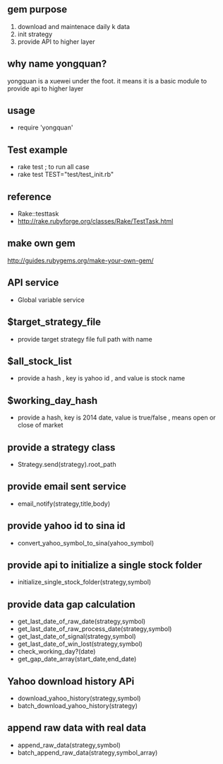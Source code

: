 ## gem purpose
1. download and maintenace daily k data
2. init strategy
3. provide API to higher layer

## why name yongquan?

yongquan is a xuewei under the foot.
it means it is a basic module to provide api to higher layer

## usage
* require 'yongquan'


## Test example
* rake test ; to run all case
* rake test  TEST="test/test_init.rb"

## reference
* Rake::testtask
* http://rake.rubyforge.org/classes/Rake/TestTask.html

## make own gem
http://guides.rubygems.org/make-your-own-gem/


## API service
* Global variable service
## $target_strategy_file 
*  provide target strategy file full path with name
## $all_stock_list
* provide a hash , key is yahoo id , and value is  stock name
## $working_day_hash
* provide a hash, key is 2014 date, value is true/false , means open or close of market
## provide a strategy class 
* Strategy.send(strategy).root_path

## provide email sent service
* email_notify(strategy,title,body)

## provide yahoo id to sina id
* convert_yahoo_symbol_to_sina(yahoo_symbol)

## provide api to initialize a single stock folder
* initialize_single_stock_folder(strategy,symbol)

## provide data gap calculation
 * get_last_date_of_raw_date(strategy,symbol)
 * get_last_date_of_raw_process_date(strategy,symbol)
 * get_last_date_of_signal(strategy,symbol)
 * get_last_date_of_win_lost(strategy,symbol)
 * check_working_day?(date)
 * get_gap_date_array(start_date,end_date)


## Yahoo download history APi 
 * download_yahoo_history(strategy,symbol)
 * batch_download_yahoo_history(strategy)

##  append raw data with real data
 * append_raw_data(strategy,symbol)
 * batch_append_raw_data(strategy,symbol_array)






